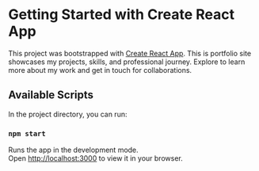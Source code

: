 # Getting Started with Create React App

This project was bootstrapped with [Create React App](https://github.com/facebook/create-react-app).
This is portfolio site showcases my projects, skills, and professional journey. Explore to learn more about my work and get in touch for collaborations.
## Available Scripts

In the project directory, you can run:

### `npm start`

Runs the app in the development mode.\
Open [http://localhost:3000](http://localhost:3000) to view it in your browser.


